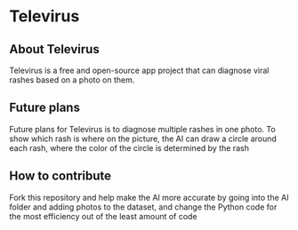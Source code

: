 # Televirus
## About Televirus
Televirus is a free and open-source app project that can diagnose viral rashes based on a photo on them. 
## Future plans
Future plans for Televirus is to diagnose multiple rashes in one photo. To show which rash is where on the picture, the AI can draw a circle around each rash, where the color of the circle is determined by the rash
## How to contribute
Fork this repository and help make the AI more accurate by going into the AI folder and adding photos to the dataset, and change the Python code for the most efficiency out of the least amount of code
